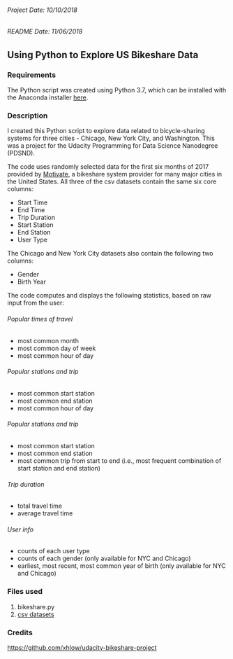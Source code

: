 ###### Project Date: 10/10/2018
###### README Date:  11/06/2018

## **Using Python to Explore US Bikeshare Data**

### Requirements
The Python script was created using Python 3.7, which can be installed with the Anaconda installer [here](https://www.anaconda.com/download/#windows).

### Description
I created this Python script to explore data related to bicycle-sharing systems for three cities - Chicago, New York City, and Washington.  This was a project for the Udacity Programming for Data Science Nanodegree (PDSND).

The code uses randomly selected data for the first six months of 2017 provided by [Motivate](https://www.motivateco.com/), a bikeshare system provider for many major cities in the United States.  All three of the csv datasets contain the same six core columns:

* Start Time
* End Time
* Trip Duration
* Start Station
* End Station
* User Type

The Chicago and New York City datasets also contain the following two columns:

* Gender
* Birth Year

The code computes and displays the following statistics, based on raw input from the user:

###### Popular times of travel

* most common month
* most common day of week
* most common hour of day

###### Popular stations and trip

* most common start station
* most common end station
* most common hour of day

###### Popular stations and trip

* most common start station
* most common end station
* most common trip from start to end (i.e., most frequent combination of start station and end station)

###### Trip duration

* total travel time
* average travel time

###### User info

* counts of each user type
* counts of each gender (only available for NYC and Chicago)
* earliest, most recent, most common year of birth (only available for NYC and Chicago)

### Files used
1. bikeshare.py
2. [csv datasets](https://drive.google.com/drive/folders/1IHiVh0hog0Bdnv9xLNWBfIvuLmui9VOz)

### Credits
<https://github.com/xhlow/udacity-bikeshare-project>
